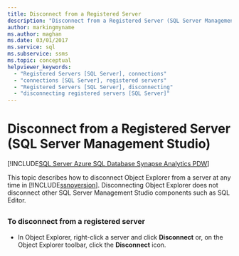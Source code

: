 ```yaml
---
title: Disconnect from a Registered Server
description: "Disconnect from a Registered Server (SQL Server Management Studio)"
author: markingmyname
ms.author: maghan
ms.date: 03/01/2017
ms.service: sql
ms.subservice: ssms
ms.topic: conceptual
helpviewer_keywords:
  - "Registered Servers [SQL Server], connections"
  - "connections [SQL Server], registered servers"
  - "Registered Servers [SQL Server], disconnecting"
  - "disconnecting registered servers [SQL Server]"
---
```


# Disconnect from a Registered Server (SQL Server Management Studio)

[!INCLUDE[SQL Server Azure SQL Database Synapse Analytics PDW](../../includes/applies-to-version/sql-asdb-asdbmi-asa-pdw.md)]

This topic describes how to  disconnect Object Explorer from a server at any time in [!INCLUDE[ssnoversion](../../includes/ssnoversion-md.md)]. Disconnecting Object Explorer does not disconnect other SQL Server Management Studio components such as SQL Editor.  

## <a name="SSMSProcedure"></a>

### To disconnect from a registered server

- In Object Explorer, right-click a server and click **Disconnect** or, on the Object Explorer toolbar, click the **Disconnect** icon.
